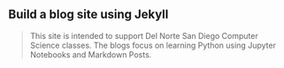 ## Build a blog site using Jekyll
> This site is intended to support Del Norte San Diego Computer Science classes.  The blogs focus on learning Python using Jupyter Notebooks and Markdown Posts.
